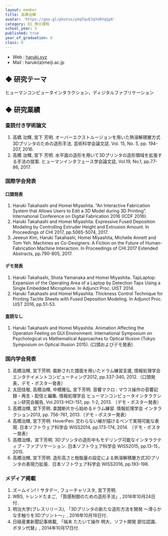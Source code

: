 ```yaml
---
layout: member
title: 高橋治輝
avatar: 'https://goo.gl/photos/yUqTqvEJqYoRYqSp6'
category: 02_博士課程
school_year: 3
published: true
year_of_graduation: 0
class: 0
---
```


- Web  : [haruki.xyz](http://haruki.xyz/)
- Mail : haruki(a)meiji.ac.jp

## ◆ 研究テーマ
ヒューマンコンピュータインタラクション，ディジタルファブリケーション

## ◆ 研究業績

### 査読付き学術論文

1. 高橋 治輝, 宮下 芳明. オーバーエクストルージョンを用いた熱溶解積層方式3Dプリンタのための造形手法. 芸術科学会論文誌. Vol. 15, No. 5, pp. 194-207, 2016.
2. 高橋 治輝, 宮下 芳明. 水平面の造形を用いて3Dプリンタの造形領域を拡張する手法の提案. ヒューマンインタフェース学会論文誌, Vol.19, No.1, pp.77-86, 2017.

### 国際学会発表

#### 口頭発表

1. Haruki Takahashi and Homei Miyashita. “An Interactive Fabrication System that Allows Users to Edit a 3D Model during 3D Printing”. International Conference on Digital Fabrication 2016 (ICDF 2016).
2. Haruki Takahashi and Homei Miyashita. Expressive Fused Deposition Modeling by Controlling Extruder Height and Extrusion Amount. In Proceedings of CHI 2017, pp.5065-5074, 2017.
3. Jeeeun Kim, Haruki Takahashi, Homei Miyashita, Michelle Annett and Tom Yeh. Machines as Co-Designers: A Fiction on the Future of Human-Fabrication Machine Interaction. In Proceedings of CHI 2017 Extended Abstracts, pp.790-805, 2017.

#### デモ発表

1. Haruki Takahashi, Shota Yamanaka and Homei Miyashita. TapLaptop: Expansion of the Operating Area of a Laptop by Detection Taps Using a Single Embedded Microphone. In Adjunct Proc. UIST 2014.
2. Haruki Takahashi and Homei Miyashita. Thickness Control Technique for Printing Tactile Sheets with Fused Deposition Modeling. In Adjunct Proc. UIST 2016, pp.51-53.

#### 査読なし

1. Haruki Takahashi and Homei Miyashita. Animation Affecting the Operation Feeling on GUI Environment. International Symposium on Psychological vs Mathematical Approaches to Optical Illusion (Tokyo Symposium on Optical Illusion 2015). (口頭およびデモ発表)

### 国内学会発表

1. 高橋治輝, 宮下芳明. 裁断された譜面を用いたドラム練習支援, 情報処理学会 エンタテイメントコンピューティング2012, pp.337-340, 2012.（口頭発表，デモ・ポスター発表）
2. 太田佳敬, 高橋治輝, 中橋雅弘, 宮下芳明. 音響マクロ : マウス操作の音響記録・再生・配信と編集. 情報処理学会 ヒューマンコンピュータインタラクション研究会報告, Vol.2013-HCI-151, pp. 1-2, 2013. （デモ・ポスター発表）
3. 高橋治輝, 宮下芳明. 楽譜断片から始めるドラム練習. 情報処理学会 インタラクション2013, pp. 756-761, 2013.（デモ・ポスター発表）
4. 高橋治輝, 宮下芳明. HoverPen: 交わらない線が描けるペンで実現可能な表現. 日本ソフトウェア科学会 WISS2014, pp.173-174, 2014. （デモ・ポスター発表）
5. 高橋治輝，宮下芳明. 3Dプリンタの造形中もモデリング可能なインタラクティブ・ファブリケーション. 日本ソフトウェア科学会 WISS2015, pp.13-15，2015.
6. 高橋治輝, 宮下芳明. 造形高さと樹脂量の設定による熱溶解積層方式3Dプリンタの表現力拡張．日本ソフトウェア科学会 WISS2016, pp.193-198.

### メディア掲載

1. ズームイン!！サタデー, フューチャリスタ, 宮下芳明. 
2. WBS, トレンドたまご, 「質感制御のための造形手法」, 2016年10月24日付．
3. 明治大学(プレスリリース), 「3Dプリンタの新たな造形方法を開発 ～滑らかな手触りを3Dプリント～」, 2016年10月18日付．
4. 日経産業新聞記事掲載, 「端末 たたいて操作 明大、ソフト開発 部位認識、ボタン代替」, 2014年10月17日付.
